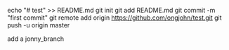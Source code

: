 echo "# test" >> README.md
git init
git add README.md
git commit -m "first commit"
git remote add origin https://github.com/ongjohn/test.git
git push -u origin master




add a jonny_branch
